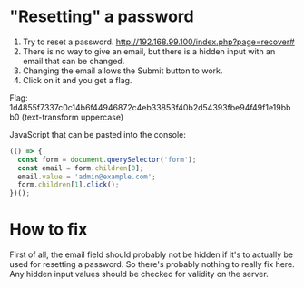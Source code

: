 # "Resetting" a password
1. Try to reset a password. http://192.168.99.100/index.php?page=recover#
2. There is no way to give an email, but there is a hidden input with an email that can be changed.
3. Changing the email allows the Submit button to work.
4. Click on it and you get a flag.

Flag: 1d4855f7337c0c14b6f44946872c4eb33853f40b2d54393fbe94f49f1e19bbb0 (text-transform uppercase)

JavaScript that can be pasted into the console:
```javascript
(() => {
  const form = document.querySelector('form');
  const email = form.children[0];
  email.value = 'admin@example.com';
  form.children[1].click();
})();
```

# How to fix
First of all, the email field should probably not be hidden if it's to actually be used for resetting a password. So there's probably nothing to really fix here. Any hidden input values should be checked for validity on the server.
